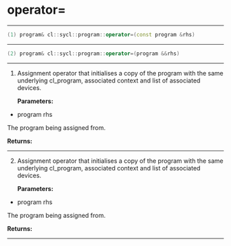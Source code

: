 # operator=

---

```cpp
(1) program& cl::sycl::program::operator=(const program &rhs)
```

---

```cpp
(2) program& cl::sycl::program::operator=(program &&rhs)
```

---

1. Assignment operator that initialises a copy of the program with the same underlying cl_program, associated context and list of associated devices. 

   **Parameters:**

  * program rhs

   The program being assigned from. 

   **Returns:** 

---

2. Assignment operator that initialises a copy of the program with the same underlying cl_program, associated context and list of associated devices. 

   **Parameters:**

  * program rhs

   The program being assigned from. 

   **Returns:** 

---

